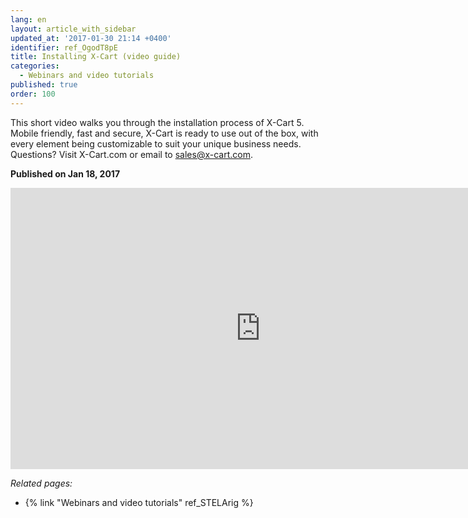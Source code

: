 ```yaml
---
lang: en
layout: article_with_sidebar
updated_at: '2017-01-30 21:14 +0400'
identifier: ref_OgodT8pE
title: Installing X-Cart (video guide)
categories:
  - Webinars and video tutorials
published: true
order: 100
---
```


This short video walks you through the installation process of X-Cart 5. Mobile friendly, fast and secure, X-Cart is ready to use out of the box, with every element being customizable to suit your unique business needs.
Questions? Visit X-Cart.com or email to [sales@x-cart.com](mailto:sales@x-cart.com).

**Published on Jan 18, 2017**
<iframe class="youtube-player" type="text/html" style="width: 800px; height: 450px" src="https://www.youtube.com/embed/N21P9jBh2sA" frameborder="0"></iframe>


_Related pages:_

*   {% link "Webinars and video tutorials" ref_STELArig %}

